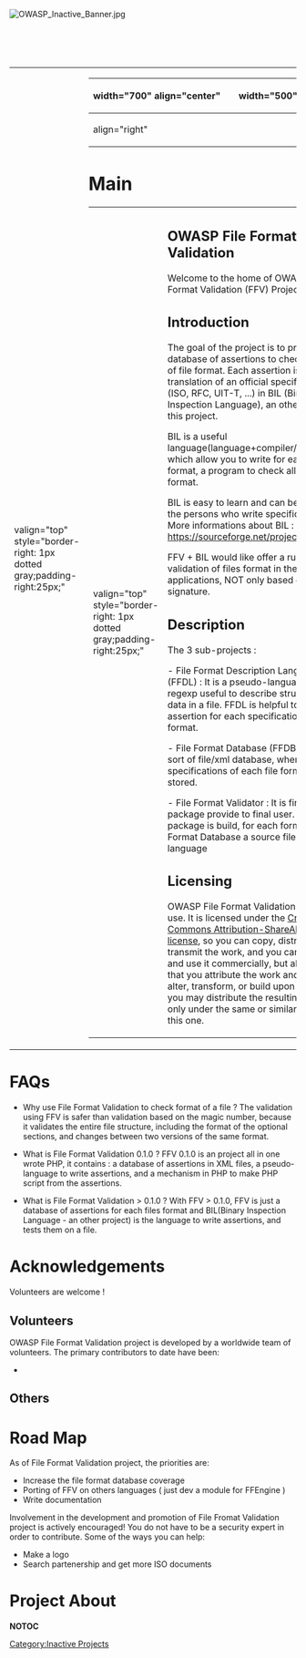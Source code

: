 <div style="width:100%;height:100px;border:0,margin:0;overflow: hidden;">

![OWASP_Inactive_Banner.jpg](OWASP_Inactive_Banner.jpg
"OWASP_Inactive_Banner.jpg")

</div>

<table>
<tbody>
<tr class="odd">
<td><p>valign="top" style="border-right: 1px dotted gray;padding-right:25px;"</p></td>
<td><table>
<thead>
<tr class="header">
<th><p>width="700" align="center"</p></th>
<th><p><br />
</p></th>
<th><p>width="500" align="center"</p></th>
<th><p><br />
</p></th>
</tr>
</thead>
<tbody>
<tr class="odd">
<td><p>align="right"</p></td>
<td></td>
<td></td>
<td></td>
</tr>
</tbody>
</table>
<h1 id="main">Main</h1>
<table>
<tbody>
<tr class="odd">
<td><p>valign="top" style="border-right: 1px dotted gray;padding-right:25px;"</p></td>
<td><h2 id="owasp_file_format_validation_1">OWASP File Format Validation</h2>
<p>Welcome to the home of OWASP File Format Validation (FFV) Project !</p>
<h2 id="introduction_1">Introduction</h2>
<p>The goal of the project is to provide a database of assertions to check the most of file format. Each assertion is a translation of an official specification (ISO, RFC, UIT-T, ...) in BIL (Binary Inspection Language), an other part of this project.</p>
<p>BIL is a useful language(language+compiler/interpreter) which allow you to write for each file format, a program to check all files in this format.</p>
<p>BIL is easy to learn and can be used by the persons who write specifications. More informations about BIL : <a href="https://sourceforge.net/projects/binil/">https://sourceforge.net/projects/binil/</a></p>
<p>FFV + BIL would like offer a rugged validation of files format in the applications, NOT only based on the signature.</p>
<h2 id="description_1">Description</h2>
<p>The 3 sub-projects :</p>
<p>- File Format Description Language (FFDL) : It is a pseudo-language like regexp useful to describe structure of data in a file. FFDL is helpful to make assertion for each specification of a format.</p>
<p>- File Format Database (FFDB) : It is a sort of file/xml database, where each specifications of each file format are stored.</p>
<p>- File Format Validator : It is final package provide to final user. When a package is build, for each format in File Format Database a source file in the language</p>
<h2 id="licensing_1">Licensing</h2>
<p>OWASP File Format Validation is free to use. It is licensed under the <a href="http://creativecommons.org/licenses/by-sa/3.0/">Creative Commons Attribution-ShareAlike 3.0 license</a>, so you can copy, distribute and transmit the work, and you can adapt it, and use it commercially, but all provided that you attribute the work and if you alter, transform, or build upon this work, you may distribute the resulting work only under the same or similar license to this one.</p></td>
<td><p>valign="top" style="padding-left:25px;width:200px;border-right: 1px dotted gray;padding-right:25px;"</p></td>
<td><h2 id="what_is_ffv_1">What is FFV ?</h2>
<p>FFV provides:</p>
<ul>
<li>Database of translated specifications of file formats into a pseudo-language</li>
<li>Light pseudo-language to describe the structure of a section of data in a file</li>
<li>Mechanism to check the format of a file</li>
</ul>
<h2 id="presentation_1">Presentation</h2>
<p><a href="https://sourceforge.net/p/owaspffv/wiki">https://sourceforge.net/p/owaspffv/wiki</a></p>
<h2 id="openhub_1">Openhub</h2>
<p><a href="https://www.openhub.net/p/owaspffv">https://www.openhub.net/p/owaspffv</a></p>
<h2 id="project_leader_1">Project Leader</h2>
<h2 id="related_projects_1">Related Projects</h2></td>
<td><p>valign="top" style="padding-left:25px;width:200px;"</p></td>
<td><h2 id="quick_download_1">Quick Download</h2>
<p><a href="http://sourceforge.net/p/owaspffv/code-0/HEAD/tree/">http://sourceforge.net/p/owaspffv/code-0/HEAD/tree/</a></p>
<h2 id="email_list_1">Email List</h2>
<p><a href="https://lists.owasp.org/mailman/listinfo/owasp_file_format_validation_project">https://lists.owasp.org/mailman/listinfo/owasp_file_format_validation_project</a></p>
<h2 id="news_and_events_1">News and Events</h2>
<h2 id="classifications_1">Classifications</h2>
<table>
<tbody>
<tr class="odd">
<td><p>align="center" valign="top" width="50%" rowspan="2"</p></td>
<td><figure>
<img src="New_projects.png" title="New_projects.png" alt="New_projects.png" width="100" /><figcaption>New_projects.png</figcaption>
</figure></td>
<td><p>align="center" valign="top" width="50%"</p></td>
<td><figure>
<img src="Owasp-builders-small.png" title="Owasp-builders-small.png" alt="Owasp-builders-small.png" /><figcaption>Owasp-builders-small.png</figcaption>
</figure></td>
</tr>
<tr class="even">
<td><p>align="center" valign="top" width="50%"</p></td>
<td><figure>
<img src="Owasp-defenders-small.png" title="Owasp-defenders-small.png" alt="Owasp-defenders-small.png" /><figcaption>Owasp-defenders-small.png</figcaption>
</figure></td>
<td></td>
<td></td>
</tr>
<tr class="odd">
<td><p>colspan="2" align="center"</p></td>
<td><figure>
<img src="Cc-button-y-sa-small.png" title="Cc-button-y-sa-small.png" alt="Cc-button-y-sa-small.png" /><figcaption>Cc-button-y-sa-small.png</figcaption>
</figure></td>
<td></td>
<td></td>
</tr>
<tr class="even">
<td><p>colspan="2" align="center"</p></td>
<td><figure>
<img src="Project_Type_Files_CODE.jpg" title="Project_Type_Files_CODE.jpg" alt="Project_Type_Files_CODE.jpg" /><figcaption>Project_Type_Files_CODE.jpg</figcaption>
</figure></td>
<td></td>
<td></td>
</tr>
</tbody>
</table></td>
</tr>
</tbody>
</table></td>
</tr>
</tbody>
</table>

# FAQs

  - Why use File Format Validation to check format of a file ?
    The validation using FFV is safer than validation based on the magic
    number, because it validates the entire file structure, including
    the format of the optional sections, and changes between two
    versions of the same format.

<!-- end list -->

  - What is File Format Validation 0.1.0 ?
    FFV 0.1.0 is an project all in one wrote PHP, it contains : a
    database of assertions in XML files, a pseudo-language to write
    assertions, and a mechanism in PHP to make PHP script from the
    assertions.

<!-- end list -->

  - What is File Format Validation \> 0.1.0 ?
    With FFV \> 0.1.0, FFV is just a database of assertions for each
    files format and BIL(Binary Inspection Language - an other project)
    is the language to write assertions, and tests them on a file.

# Acknowledgements

Volunteers are welcome \!

## Volunteers

OWASP File Format Validation project is developed by a worldwide team of
volunteers. The primary contributors to date have been:

  -
## Others

# Road Map

As of File Format Validation project, the priorities are:

  - Increase the file format database coverage
  - Porting of FFV on others languages ( just dev a module for FFEngine
    )
  - Write documentation

Involvement in the development and promotion of File Fromat Validation
project is actively encouraged\! You do not have to be a security expert
in order to contribute. Some of the ways you can help:

  - Make a logo
  - Search partenership and get more ISO documents

# Project About

__NOTOC__ <headertabs />

[Category:Inactive Projects](Category:Inactive_Projects "wikilink")